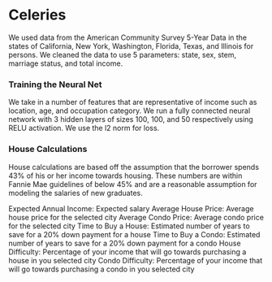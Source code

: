 # Celeries

We used data from the American Community Survey 5-Year Data in the states of California, New York, Washington, Florida, Texas, and Illinois for persons. We cleaned the data to use 5 parameters: state, sex, stem, marriage status, and total income.

### Training the Neural Net
We take in a number of features that are representative of income such as location, age, and occupation category.  We run a fully connected neural network with 3 hidden layers of sizes 100, 100, and 50 respectively using RELU activation.  We use the l2 norm for loss.

### House Calculations
House calculations are based off the assumption that the borrower spends 43% of his or her income towards housing.  These numbers are within Fannie Mae guidelines of below 45% and are a reasonable assumption for modeling the salaries of new graduates.

Expected Annual Income:  Expected salary
Average House Price:  Average house price for the selected city
Average Condo Price:  Average condo price for the selected city
Time to Buy a House:  Estimated number of years to save for a 20% down payment for a house
Time to Buy a Condo:  Estimated number of years to save for a 20% down payment for a condo
House Difficulty: Percentage of your income that will go towards purchasing a house in you selected city
Condo Difficulty:  Percentage of your income that will go towards purchasing a condo in you selected city